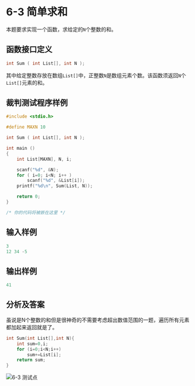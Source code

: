 # 6-3 简单求和

本题要求实现一个函数，求给定的`N`个整数的和。

## 函数接口定义

```c
int Sum ( int List[], int N );
```

其中给定整数存放在数组`List[]`中，正整数`N`是数组元素个数。该函数须返回`N`个`List[]`元素的和。

## 裁判测试程序样例

```c
#include <stdio.h>

#define MAXN 10

int Sum ( int List[], int N );

int main ()
{
    int List[MAXN], N, i;

    scanf("%d", &N);
    for ( i=0; i<N; i++ )
        scanf("%d", &List[i]);
    printf("%d\n", Sum(List, N));

    return 0;
}

/* 你的代码将被嵌在这里 */
```

## 输入样例

```c
3
12 34 -5
```

## 输出样例

```c
41
```

## 分析及答案

虽说是N个整数的和但是很神奇的不需要考虑超出数值范围的一题，遍历所有元素都加起来返回就是了。

```c
int Sum(int List[],int N){
    int sum=0,i;
    for (i=0;i<N;i++)
        sum+=List[i];
    return sum;
}
```

![6-3 测试点](https://picb.waku.icu/picb/2024/05/10/202405101940441.png)